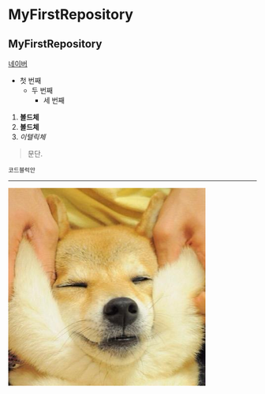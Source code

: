 # MyFirstRepository
## MyFirstRepository

[네이버](https://naver.com)

- 첫 번째
  - 두 번째
    - 세 번째

1. **볼드체**
2. __볼드체__
3. *이텔릭체*

>문단.
>
```
코드블럭안
```
* * *
<img width="" height="" src="./png/siba.png"></img>
